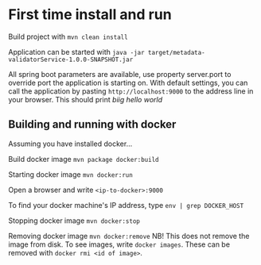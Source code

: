 # First time install and run
Build project with
`mvn clean install`

Application can be started with
`java -jar target/metadata-validatorService-1.0.0-SNAPSHOT.jar`

All spring boot parameters are available, use property server.port to override port the application is starting on. With default settings, you can call the application by pasting 
 `http://localhost:9000`
to the address line in your browser. This should print _biig *hello* world_

## Building and running with docker
Assuming you have installed docker...

Build docker image
`mvn package docker:build`

Starting docker image
`mvn docker:run`

Open a browser and write
`<ip-to-docker>:9000`

To find your docker machine's IP address, type `env | grep DOCKER_HOST`

Stopping docker image
`mvn docker:stop`

Removing docker image
`mvn docker:remove`
NB! This does not remove the image from disk. To see images, write `docker images`. These can be removed with `docker rmi <id of image>`.